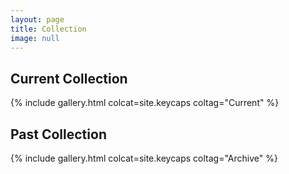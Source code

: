 ```yaml
---
layout: page
title: Collection
image: null
---
```


<h2>Current Collection</h2>

{% include gallery.html colcat=site.keycaps coltag="Current" %}

<h2>Past Collection</h2>

{% include gallery.html colcat=site.keycaps coltag="Archive" %}